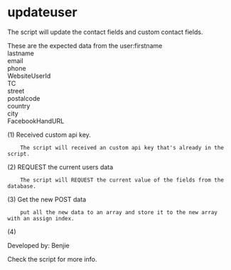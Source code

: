 # updateuser

The script will update the contact fields and custom contact fields.

These are the expected data from the user:firstname  
                                            lastname  
                                            email  
                                            phone  
                                            WebsiteUserId  
                                            TC  
                                            street  
                                            postalcode  
                                            country  
                                            city  
                                            FacebookHandURL  




(1) Received custom api key.  

        The script will received an custom api key that's already in the script.  

(2) REQUEST the current users data  

        The script will REQUEST the current value of the fields from the database.  

(3) Get the new POST data  

        put all the new data to an array and store it to the new array with an assign index.  

(4) 



 Developed by: Benjie

 Check the script for more info.
